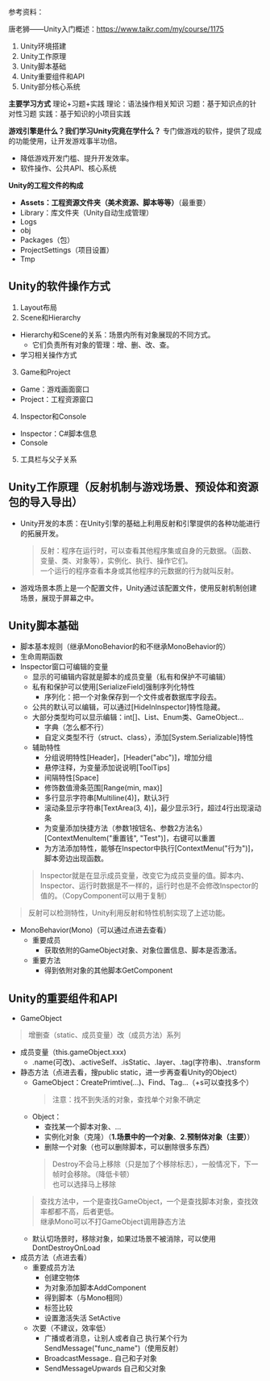 参考资料：

唐老狮——Unity入门概述：https://www.taikr.com/my/course/1175

1. Unity环境搭建
2. Unity工作原理
3. Unity脚本基础
4. Unity重要组件和API
5. Unity部分核心系统

**主要学习方式**
理论+习题+实践
理论：语法操作相关知识
习题：基于知识点的针对性习题
实践：基于知识的小项目实践

**游戏引擎是什么？我们学习Unity究竟在学什么？**
专门做游戏的软件，提供了现成的功能使用，让开发游戏事半功倍。
- 降低游戏开发门槛、提升开发效率。
- 软件操作、公共API、核心系统

**Unity的工程文件的构成**
- **Assets：工程资源文件夹（美术资源、脚本等等）**（最重要）
- Library：库文件夹（Unity自动生成管理）
- Logs
- obj
- Packages（包）
- ProjectSettings（项目设置）
- Tmp

## Unity的软件操作方式
1. Layout布局
2. Scene和Hierarchy
  - Hierarchy和Scene的关系：场景内所有对象展现的不同方式。
    - 它们负责所有对象的管理：增、删、改、查。
  - 学习相关操作方式
3. Game和Project
  - Game：游戏画面窗口
  - Project：工程资源窗口
4. Inspector和Console
  - Inspector：C#脚本信息
  - Console
5. 工具栏与父子关系

## Unity工作原理（反射机制与游戏场景、预设体和资源包的导入导出）
- Unity开发的本质：在Unity引擎的基础上利用反射和引擎提供的各种功能进行的拓展开发。
  > 反射：程序在运行时，可以查看其他程序集或自身的元数据。（函数、变量、类、对象等），实例化、执行、操作它们。  
  一个运行的程序查看本身或其他程序的元数据的行为就叫反射。
- 游戏场景本质上是一个配置文件，Unity通过该配置文件，使用反射机制创建场景，展现于屏幕之中。

## Unity脚本基础
- 脚本基本规则（继承MonoBehavior的和不继承MonoBehavior的）
- 生命周期函数
- Inspector窗口可编辑的变量
  - 显示的可编辑内容就是脚本的成员变量（私有和保护不可编辑）
  - 私有和保护可以使用[SerializeField]强制序列化特性
    - 序列化：把一个对象保存到一个文件或者数据库字段去。
  - 公共的默认可以编辑，可以通过[HideInInspector]特性隐藏。
  - 大部分类型均可以显示编辑：int[]、List、Enum类、GameObject...
    - 字典（怎么都不行）
    - 自定义类型不行（struct、class），添加[System.Serializable]特性
  - 辅助特性
    - 分组说明特性[Header]，[Header("abc")]，增加分组
    - 悬停注释，为变量添加说说明[ToolTips]
    - 间隔特性[Space]
    - 修饰数值滑条范围[Range(min, max)]
    - 多行显示字符串[Multiline(4)]，默认3行
    - 滚动条显示字符串[TextArea(3, 4)]，最少显示3行，超过4行出现滚动条
    - 为变量添加快捷方法（参数1按钮名、参数2方法名）[ContextMenuItem("重置钱", "Test")]，右键可以重置
    - 为方法添加特性，能够在Inspector中执行[ContextMenu("行为")]，脚本旁边出现函数。
  > Inspector就是在显示成员变量，改变它为成员变量的值。脚本内、Inspector、运行时数据是不一样的，运行时也是不会修改Inspector的值的。（CopyComponent可以用于复制）
> 反射可以检测特性，Unity利用反射和特性机制实现了上述功能。
- MonoBehavior(Mono)（可以通过点进去查看）
  - 重要成员
    - 获取依附的GameObject对象、对象位置信息、脚本是否激活。
  - 重要方法
    - 得到依附对象的其他脚本GetComponent

## Unity的重要组件和API
- GameObject
> 增删查（static、成员变量）改（成员方法）系列
  - 成员变量（this.gameObject.xxx)
    - .name(可改)、.activeSelf、.isStatic、.layer、.tag(字符串)、.transform
  - 静态方法（点进去看，搜public static，进一步再查看Unity的Object）
    - GameObject：CreatePrimtive(...)、Find、Tag...（+s可以查找多个）
      > 注意：找不到失活的对象，查找单个对象不确定
    - Object：
      - 查找某一个脚本对象、...
      - 实例化对象（克隆）（**1.场景中的一个对象**、**2.预制体对象（主要）**）
      - 删除一个对象（也可以删除脚本，可以删除很多东西）
      > Destroy不会马上移除（只是加了个移除标志），一般情况下，下一帧时会移除。（降低卡顿）  
      > 也可以选择马上移除
    > 查找方法中，一个是查找GameObject，一个是查找脚本对象，查找效率都都不高，后者更低。  
    > 继承Mono可以不打GameObject调用静态方法
    - 默认切场景时，移除对象，如果过场景不被消除，可以使用DontDestroyOnLoad
  - 成员方法（点进去看）
    - 重要成员方法
      - 创建空物体
      - 为对象添加脚本AddComponent
      - 得到脚本（与Mono相同）
      - 标签比较
      - 设置激活失活 SetActive
    - 次要（不建议，效率低）
      - 广播或者消息，让别人或者自己 执行某个行为 SendMessage("func_name")（使用反射）
      - BroadcastMessage.. 自己和子对象
      - SendMessageUpwards 自己和父对象

